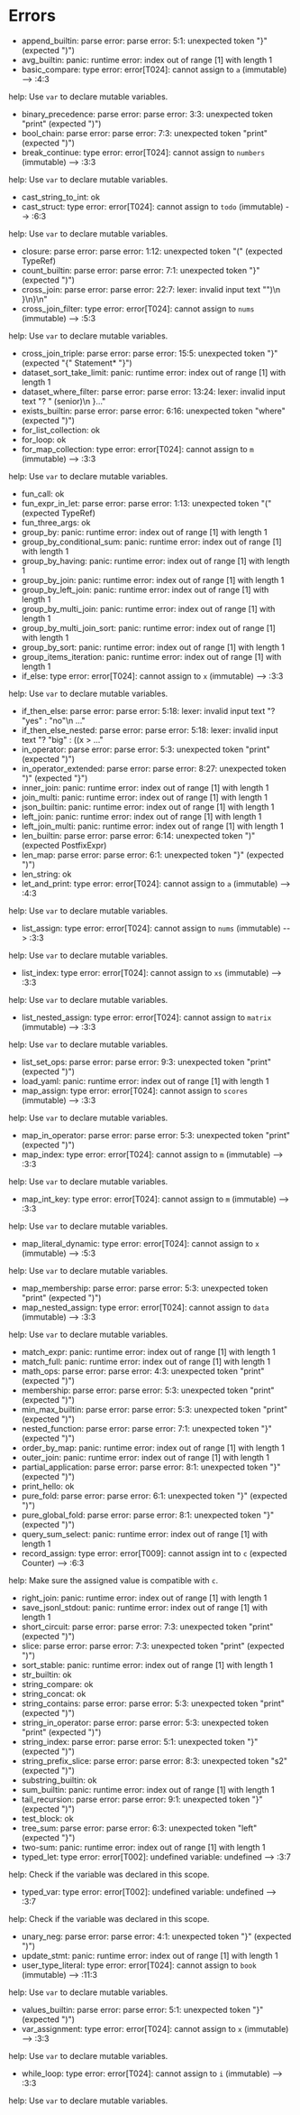 # Errors

- append_builtin: parse error: parse error: 5:1: unexpected token "}" (expected ")")
- avg_builtin: panic: runtime error: index out of range [1] with length 1
- basic_compare: type error: error[T024]: cannot assign to `a` (immutable)
  --> :4:3

help:
  Use `var` to declare mutable variables.
- binary_precedence: parse error: parse error: 3:3: unexpected token "print" (expected ")")
- bool_chain: parse error: parse error: 7:3: unexpected token "print" (expected ")")
- break_continue: type error: error[T024]: cannot assign to `numbers` (immutable)
  --> :3:3

help:
  Use `var` to declare mutable variables.
- cast_string_to_int: ok
- cast_struct: type error: error[T024]: cannot assign to `todo` (immutable)
  --> :6:3

help:
  Use `var` to declare mutable variables.
- closure: parse error: parse error: 1:12: unexpected token "(" (expected TypeRef)
- count_builtin: parse error: parse error: 7:1: unexpected token "}" (expected ")")
- cross_join: parse error: parse error: 22:7: lexer: invalid input text "\")\n  }\n}\n"
- cross_join_filter: type error: error[T024]: cannot assign to `nums` (immutable)
  --> :5:3

help:
  Use `var` to declare mutable variables.
- cross_join_triple: parse error: parse error: 15:5: unexpected token "}" (expected "{" Statement* "}")
- dataset_sort_take_limit: panic: runtime error: index out of range [1] with length 1
- dataset_where_filter: parse error: parse error: 13:24: lexer: invalid input text "? \" (senior)\n  }..."
- exists_builtin: parse error: parse error: 6:16: unexpected token "where" (expected ")")
- for_list_collection: ok
- for_loop: ok
- for_map_collection: type error: error[T024]: cannot assign to `m` (immutable)
  --> :3:3

help:
  Use `var` to declare mutable variables.
- fun_call: ok
- fun_expr_in_let: parse error: parse error: 1:13: unexpected token "(" (expected TypeRef)
- fun_three_args: ok
- group_by: panic: runtime error: index out of range [1] with length 1
- group_by_conditional_sum: panic: runtime error: index out of range [1] with length 1
- group_by_having: panic: runtime error: index out of range [1] with length 1
- group_by_join: panic: runtime error: index out of range [1] with length 1
- group_by_left_join: panic: runtime error: index out of range [1] with length 1
- group_by_multi_join: panic: runtime error: index out of range [1] with length 1
- group_by_multi_join_sort: panic: runtime error: index out of range [1] with length 1
- group_by_sort: panic: runtime error: index out of range [1] with length 1
- group_items_iteration: panic: runtime error: index out of range [1] with length 1
- if_else: type error: error[T024]: cannot assign to `x` (immutable)
  --> :3:3

help:
  Use `var` to declare mutable variables.
- if_then_else: parse error: parse error: 5:18: lexer: invalid input text "? \"yes\" : \"no\"\n ..."
- if_then_else_nested: parse error: parse error: 5:18: lexer: invalid input text "? \"big\" : ((x > ..."
- in_operator: parse error: parse error: 5:3: unexpected token "print" (expected ")")
- in_operator_extended: parse error: parse error: 8:27: unexpected token ")" (expected "}")
- inner_join: panic: runtime error: index out of range [1] with length 1
- join_multi: panic: runtime error: index out of range [1] with length 1
- json_builtin: panic: runtime error: index out of range [1] with length 1
- left_join: panic: runtime error: index out of range [1] with length 1
- left_join_multi: panic: runtime error: index out of range [1] with length 1
- len_builtin: parse error: parse error: 6:14: unexpected token ")" (expected PostfixExpr)
- len_map: parse error: parse error: 6:1: unexpected token "}" (expected ")")
- len_string: ok
- let_and_print: type error: error[T024]: cannot assign to `a` (immutable)
  --> :4:3

help:
  Use `var` to declare mutable variables.
- list_assign: type error: error[T024]: cannot assign to `nums` (immutable)
  --> :3:3

help:
  Use `var` to declare mutable variables.
- list_index: type error: error[T024]: cannot assign to `xs` (immutable)
  --> :3:3

help:
  Use `var` to declare mutable variables.
- list_nested_assign: type error: error[T024]: cannot assign to `matrix` (immutable)
  --> :3:3

help:
  Use `var` to declare mutable variables.
- list_set_ops: parse error: parse error: 9:3: unexpected token "print" (expected ")")
- load_yaml: panic: runtime error: index out of range [1] with length 1
- map_assign: type error: error[T024]: cannot assign to `scores` (immutable)
  --> :3:3

help:
  Use `var` to declare mutable variables.
- map_in_operator: parse error: parse error: 5:3: unexpected token "print" (expected ")")
- map_index: type error: error[T024]: cannot assign to `m` (immutable)
  --> :3:3

help:
  Use `var` to declare mutable variables.
- map_int_key: type error: error[T024]: cannot assign to `m` (immutable)
  --> :3:3

help:
  Use `var` to declare mutable variables.
- map_literal_dynamic: type error: error[T024]: cannot assign to `x` (immutable)
  --> :5:3

help:
  Use `var` to declare mutable variables.
- map_membership: parse error: parse error: 5:3: unexpected token "print" (expected ")")
- map_nested_assign: type error: error[T024]: cannot assign to `data` (immutable)
  --> :3:3

help:
  Use `var` to declare mutable variables.
- match_expr: panic: runtime error: index out of range [1] with length 1
- match_full: panic: runtime error: index out of range [1] with length 1
- math_ops: parse error: parse error: 4:3: unexpected token "print" (expected ")")
- membership: parse error: parse error: 5:3: unexpected token "print" (expected ")")
- min_max_builtin: parse error: parse error: 5:3: unexpected token "print" (expected ")")
- nested_function: parse error: parse error: 7:1: unexpected token "}" (expected ")")
- order_by_map: panic: runtime error: index out of range [1] with length 1
- outer_join: panic: runtime error: index out of range [1] with length 1
- partial_application: parse error: parse error: 8:1: unexpected token "}" (expected ")")
- print_hello: ok
- pure_fold: parse error: parse error: 6:1: unexpected token "}" (expected ")")
- pure_global_fold: parse error: parse error: 8:1: unexpected token "}" (expected ")")
- query_sum_select: panic: runtime error: index out of range [1] with length 1
- record_assign: type error: error[T009]: cannot assign int to `c` (expected Counter)
  --> :6:3

help:
  Make sure the assigned value is compatible with `c`.
- right_join: panic: runtime error: index out of range [1] with length 1
- save_jsonl_stdout: panic: runtime error: index out of range [1] with length 1
- short_circuit: parse error: parse error: 7:3: unexpected token "print" (expected ")")
- slice: parse error: parse error: 7:3: unexpected token "print" (expected ")")
- sort_stable: panic: runtime error: index out of range [1] with length 1
- str_builtin: ok
- string_compare: ok
- string_concat: ok
- string_contains: parse error: parse error: 5:3: unexpected token "print" (expected ")")
- string_in_operator: parse error: parse error: 5:3: unexpected token "print" (expected ")")
- string_index: parse error: parse error: 5:1: unexpected token "}" (expected ")")
- string_prefix_slice: parse error: parse error: 8:3: unexpected token "s2" (expected ")")
- substring_builtin: ok
- sum_builtin: panic: runtime error: index out of range [1] with length 1
- tail_recursion: parse error: parse error: 9:1: unexpected token "}" (expected ")")
- test_block: ok
- tree_sum: parse error: parse error: 6:3: unexpected token "left" (expected "}")
- two-sum: panic: runtime error: index out of range [1] with length 1
- typed_let: type error: error[T002]: undefined variable: undefined
  --> :3:7

help:
  Check if the variable was declared in this scope.
- typed_var: type error: error[T002]: undefined variable: undefined
  --> :3:7

help:
  Check if the variable was declared in this scope.
- unary_neg: parse error: parse error: 4:1: unexpected token "}" (expected ")")
- update_stmt: panic: runtime error: index out of range [1] with length 1
- user_type_literal: type error: error[T024]: cannot assign to `book` (immutable)
  --> :11:3

help:
  Use `var` to declare mutable variables.
- values_builtin: parse error: parse error: 5:1: unexpected token "}" (expected ")")
- var_assignment: type error: error[T024]: cannot assign to `x` (immutable)
  --> :3:3

help:
  Use `var` to declare mutable variables.
- while_loop: type error: error[T024]: cannot assign to `i` (immutable)
  --> :3:3

help:
  Use `var` to declare mutable variables.
